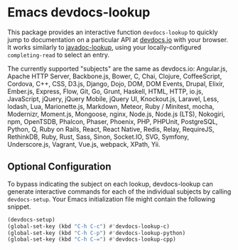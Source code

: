 # Emacs devdocs-lookup

This package provides an interactive function `devdocs-lookup` to
quickly jump to documentation on a particular API at
[devdocs.io](http://devdocs.io/) with your browser. It works similarly
to [javadoc-lookup](https://github.com/skeeto/javadoc-lookup), using
your locally-configured `completing-read` to select an entry.

The currently supported "subjects" are the same as devdocs.io:
Angular.js, Apache HTTP Server, Backbone.js, Bower, C, Chai, Clojure,
CoffeeScript, Cordova, C++, CSS, D3.js, Django, Dojo, DOM, DOM Events,
Drupal, Elixir, Ember.js, Express, Flow, Git, Go, Grunt, Haskell,
HTML, HTTP, io.js, JavaScript, jQuery, jQuery Mobile, jQuery UI,
Knockout.js, Laravel, Less, lodash, Lua, Marionette.js, Markdown,
Meteor, Ruby / Minitest, mocha, Modernizr, Moment.js, Mongoose, nginx,
Node.js, Node.js (LTS), Nokogiri, npm, OpenTSDB, Phalcon, Phaser,
Phoenix, PHP, PHPUnit, PostgreSQL, Python, Q, Ruby on Rails, React,
React Native, Redis, Relay, RequireJS, RethinkDB, Ruby, Rust, Sass,
Sinon, Socket.IO, SVG, Symfony, Underscore.js, Vagrant, Vue.js,
webpack, XPath, Yii.

## Optional Configuration

To bypass indicating the subject on each lookup, devdocs-lookup can
generate interactive commands for each of the individual subjects by
calling `devdocs-setup`. Your Emacs initialization file might contain
the following snippet.

~~~el
(devdocs-setup)
(global-set-key (kbd "C-h C-c") #'devdocs-lookup-c)
(global-set-key (kbd "C-h C-p") #'devdocs-lookup-python)
(global-set-key (kbd "C-h C-=") #'devdocs-lookup-cpp)
~~~
